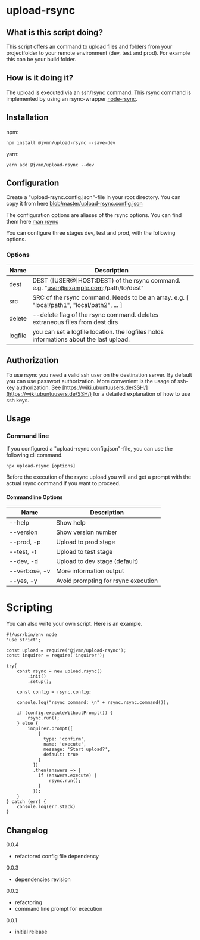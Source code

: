 # upload-rsync

## What is this script doing?

This script offers an command to upload files and folders from your projectfolder to your remote environment (dev, test and prod).
For example this can be your build folder. 

## How is it doing it?

The upload is executed via an ssh/rsync command. This rsync command is implemented by using an rsync-wrapper [node-rsync](https://github.com/mattijs/node-rsync).

## Installation

npm:
```
npm install @jvmn/upload-rsync --save-dev
```

yarn:
```
yarn add @jvmn/upload-rsync --dev
```

## Configuration

Create a "upload-rsync.config.json"-file in your root directory. You can copy it from here [blob/master/upload-rsync.config.json](https://github.com/jvmn/upload-rsync/blob/master/upload-rsync.config.json)

The configuration options are aliases of the rsync options. You can find them here [man rsync](https://linux.die.net/man/1/rsync)

You can configure three stages dev, test and prod, with the following options.

### Options

Name           | Description
-------------- | ------------
dest           | DEST ([USER@]HOST:DEST) of the rsync command. e.g. "user@example.com:/path/to/dest"
src            | SRC of the rsync command. Needs to be an array. e.g. [ "local/path1", "local/path2", ... ]
delete         | --delete flag of the rsync command. deletes extraneous files from dest dirs
logfile        | you can set a logfile location. the logfiles holds informations about the last upload.

## Authorization

To use rsync you need a valid ssh user on the destination server. By default you can use passwort authorization. 
More convenient is the usage of ssh-key authorization.
See [https://wiki.ubuntuusers.de/SSH/](https://wiki.ubuntuusers.de/SSH/) for a detailed explanation of how to use ssh keys.

## Usage

### Command line

If you configured a "upload-rsync.config.json"-file, you can use the following cli command.

```
npx upload-rsync [options]
```

Before the execution of the rsync upload you will and get a prompt with the actual rsync command if you want to proceed.

#### Commandline Options

Name           | Description
-------------- | ------------
--help         | Show help
--version      | Show version number
--prod, -p     | Upload to prod stage 
--test, -t     | Upload to test stage
--dev, -d      | Upload to dev stage (default)
--verbose, -v  | More information output
 --yes, -y     | Avoid prompting for rsync execution

# Scripting

You can also write your own script. Here is an example.

```
#!/usr/bin/env node
'use strict';

const upload = require('@jvmn/upload-rsync');
const inquirer = require('inquirer');

try{
    const rsync = new upload.rsync()
        .init()
        .setup();

    const config = rsync.config;

    console.log("rsync command: \n" + rsync.rsync.command());

    if (config.executeWithoutPrompt()) {
        rsync.run();
    } else {
        inquirer.prompt([
            {
              type: 'confirm',
              name: 'execute',
              message: 'Start upload?',
              default: true
            }
          ])
          .then(answers => {
            if (answers.execute) {
                rsync.run();
            }
          });
    }
} catch (err) {
    console.log(err.stack)
}
```

## Changelog

0.0.4

- refactored config file dependency

0.0.3

- dependencies revision

0.0.2

- refactoring
- command line prompt for execution

0.0.1

- initial release
